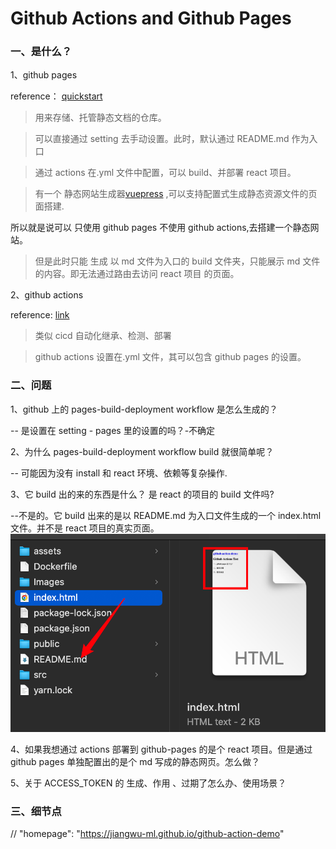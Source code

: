 # Github Actions and Github Pages

### 一、是什么？

1、github pages

reference： [quickstart](https://docs.github.com/zh/pages/quickstart)

> 用来存储、托管静态文档的仓库。

> 可以直接通过 setting 去手动设置。此时，默认通过 README.md 作为入口

> 通过 actions 在.yml 文件中配置，可以 build、并部署 react 项目。

> 有一个 静态网站生成器[vuepress](https://vuepress.vuejs.org/zh/guide/#%E5%AE%83%E6%98%AF%E5%A6%82%E4%BD%95%E5%B7%A5%E4%BD%9C%E7%9A%84) ,可以支持配置式生成静态资源文件的页面搭建.

所以就是说可以 只使用 github pages 不使用 github actions,去搭建一个静态网站。

> 但是此时只能 生成 以 md 文件为入口的 build 文件夹，只能展示 md 文件的内容。即无法通过路由去访问 react 项目 的页面。

2、github actions

reference: [link](https://docs.github.com/zh/pages/getting-started-with-github-pages/configuring-a-publishing-source-for-your-github-pages-site#%E4%BD%BF%E7%94%A8%E8%87%AA%E5%AE%9A%E4%B9%89-github-actions-%E5%B7%A5%E4%BD%9C%E6%B5%81%E8%BF%9B%E8%A1%8C%E5%8F%91%E5%B8%83)

> 类似 cicd 自动化继承、检测、部署

> github actions 设置在.yml 文件，其可以包含 github pages 的设置。

### 二、问题

1、github 上的 pages-build-deployment workflow 是怎么生成的？

-- 是设置在 setting - pages 里的设置的吗？-不确定

2、为什么 pages-build-deployment workflow build 就很简单呢？

-- 可能因为没有 install 和 react 环境、依赖等复杂操作.

3、它 build 出的来的东西是什么？ 是 react 的项目的 build 文件吗?

--不是的。它 build 出来的是以 README.md 为入口文件生成的一个 index.html 文件。并不是 react 项目的真实页面。
![Alt text](./Images/github-pages-build.png)

4、如果我想通过 actions 部署到 github-pages 的是个 react 项目。但是通过 github pages 单独配置出的是个 md 写成的静态网页。怎么做？

5、关于 ACCESS_TOKEN 的 生成、作用 、过期了怎么办、使用场景？

### 三、细节点

// "homepage": "https://jiangwu-ml.github.io/github-action-demo"
